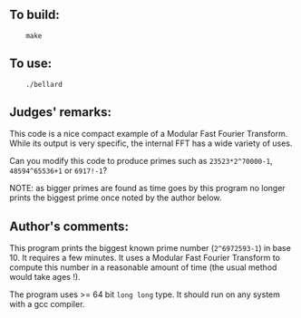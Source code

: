 ## To build:

``` <!---sh-->
    make
```


## To use:

``` <!---sh-->
    ./bellard
```


## Judges' remarks:

This code is a nice compact example of a Modular Fast Fourier Transform.  While
its output is very specific, the internal FFT has a wide variety of uses.

Can you modify this code to produce primes such as `23523*2^70000-1`,
`48594^65536+1` or `6917!-1`?

NOTE: as bigger primes are found as time goes by this program no longer prints
the biggest prime once noted by the author below.


## Author's comments:

This program prints the biggest known prime number (`2^6972593-1`)
in base 10. It requires a few minutes. It uses a Modular Fast
Fourier Transform to compute this number in a reasonable amount
of time (the usual method would take ages !).

The program uses >= 64 bit `long long` type. It should run on any
system with a gcc compiler.


<!--

    Copyright © 1984-2024 by Landon Curt Noll. All Rights Reserved.

    You are free to share and adapt this file under the terms of this license:

	Creative Commons Attribution-ShareAlike 4.0 International (CC BY-SA 4.0)

    For more information, see:

	https://creativecommons.org/licenses/by-sa/4.0/

-->
